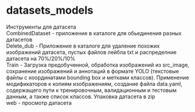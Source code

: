 # datasets_models
Инструменты для датасета <br>
CombinedDataset - приложение в каталоге для обьединения разных датасетов <br>
Delete_dub - Приложение в каталоге для удаление похожих изображений датасета, пустых файлов лейбла txt и распределние датасета на 70%/20%/10% <br>
Train - Загрузка предобученной, обработка изображений из src_image, сохранение изображений и аннотаций в формате YOLO (текстовые файлы с координатами bounding box и метками классов). Применение модификаторов к копиям изображениям, создание файла data.yaml, содержащего пути к тренировочным, валидационным и тестовым данным, а также список классов. Упаковка датасета в zip <br>
web - просмотр датасета
